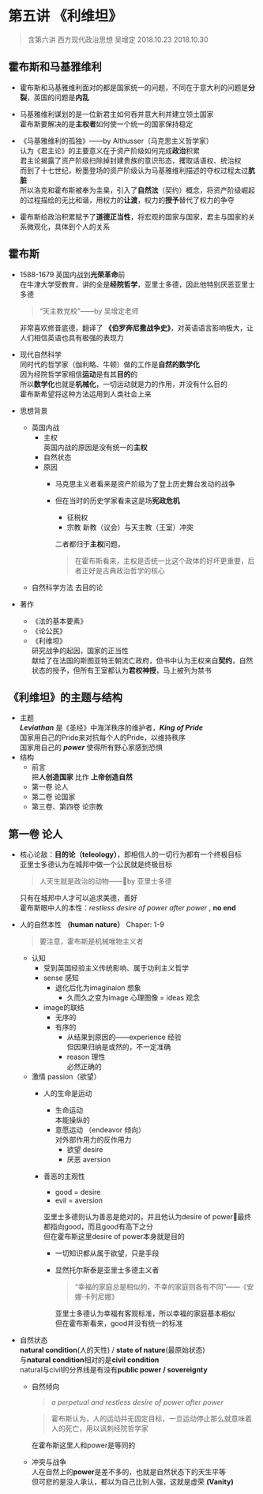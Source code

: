 # 第五讲 《利维坦》
> 含第六讲 西方现代政治思想 吴增定 2018.10.23 2018.10.30

## 霍布斯和马基雅维利
* 霍布斯和马基雅维利面对的都是国家统一的问题，不同在于意大利的问题是**分裂**，英国的问题是**内乱**
* 马基雅维利谋划的是一位新君主如何吞并意大利并建立领土国家  
	霍布斯要解决的是**主权者**如何使一个统一的国家保持稳定  

* 《马基雅维利的孤独》——by Althusser（马克思主义哲学家）  
	认为《君主论》的主要意义在于资产阶级如何完成**政治**积累  
	君主论揭露了资产阶级扫除掉封建贵族的意识形态，攫取话语权、统治权  
	而到了十七世纪，粉墨登场的资产阶级认为马基雅维利描述的夺权过程太过**肮脏**  
	所以洛克和霍布斯被奉为圭臬，引入了**自然法**（契约）概念，将资产阶级崛起的过程描绘的无比和谐，用权力的**让渡**，权力的**授予**替代了权力的争夺  
* 霍布斯给政治积累赋予了**道德正当性**，将宏观的国家与国家，君主与国家的关系微观化，具体到个人的关系

## 霍布斯
* 1588-1679 英国内战到**光荣革命**前   
	在牛津大学受教育，讲的全是**经院哲学**，亚里士多德，因此他特别厌恶亚里士多德
	> “天主教党校”——by 吴增定老师 

	非常喜欢修昔底德，翻译了 **《伯罗奔尼撒战争史》**，对英语语言影响极大，让人们相信英语也具有极强的表现力  
* 现代自然科学  
	同时代的哲学家（伽利略、牛顿）做的工作是**自然的数学化**  
	因为经院哲学家相信**运动**是有其**目的**的   
	所以**数学化**也就是**机械化**，一切运动就是力的作用，并没有什么目的  
	霍布斯希望将这种方法运用到人类社会上来  
* 思想背景  
	* 英国内战    
		* 主权   
			英国内战的原因是没有统一的**主权**
		* 自然状态  
		* 原因  
			* 马克思主义者看来是资产阶级为了登上历史舞台发动的战争
			* 但在当时的历史学家看来这是场**宪政危机**  
				* 征税权
				* 宗教 新教（议会）与天主教（王室）冲突

				二者都归于**主权**问题，
				> 在霍布斯看来，主权是否统一比这个政体的好坏更重要，后者正好是古典政治哲学的核心
	* 自然科学方法 去目的论  
* 著作
	* 《法的基本要素》
	* 《论公民》
	* 《利维坦》   
		研究战争的起因，国家的正当性   
		献给了在法国的斯图亚特王朝流亡政府，但书中认为王权来自**契约**，自然状态的授予，但所有王室都认为**君权神授**，马上被列为禁书 

## 《利维坦》的主题与结构
* 主题  
	***Leviathan*** 是《圣经》中海洋秩序的维护者，***King of Pride***  
	国家用自己的Pride来对抗每个人的Pride，以维持秩序  
	国家用自己的 ***power*** 使得所有野心家感到恐惧  
* 结构
	* 前言  
		把**人创造国家** 比作 **上帝创造自然**  
	* 第一卷 论人
	* 第二卷 论国家
	* 第三卷、第四卷 论宗教

## 第一卷 论人
* 核心论敌：**目的论（teleology）**，即相信人的一切行为都有一个终极目标  
	亚里士多德认为在城邦中做一个公民就是终极目标  
	> 人天生就是政治的动物——by 亚里士多德

	只有在城邦中人才可以追求美德，善好  
	霍布斯眼中人的本性：*restless desire of power after power* , **no end**
* 人的自然本性 **（human nature）** Chaper: 1-9  
	> 要注意，霍布斯是机械唯物主义者

	* 认知  
		* 受到英国经验主义传统影响、属于功利主义哲学  
		* sense 感知
			* 退化后化为imaginaion 想象
				* 久而久之变为image 心理图像 = ideas 观念
		* image的联结
			* 无序的
			* 有序的  
				* 从结果到原因的——experience 经验  
					但因果归纳是或然的，不一定准确
				* reason 理性  
					必然正确的
	* 激情 passion（欲望）  
		* 人的生命是运动
			* 生命运动  
				本能操纵的
			* 意愿运动 （endeavor 倾向）   
				对外部作用力的反作用力  
				* 欲望 desire
				* 厌恶 aversion  
		* 善恶的主观性 
			* good = desire
			* evil = aversion  

			亚里士多德则认为善恶是绝对的，并且他认为desire of power最终都指向good，而且good有高下之分  
			但在霍布斯这里desire of power本身就是目的
			* 一切知识都从属于欲望，只是手段  
			* 显然托尔斯泰是亚里士多德主义者  
				> “幸福的家庭总是相似的，不幸的家庭则各有不同”——《安娜·卡列尼娜》

				亚里士多德认为幸福有客观标准，所以幸福的家庭基本相似  
				但在霍布斯看来，good并没有统一的标准
* 自然状态   
	**natural condition**(人的天性) / **state of nature**(最原始状态)  
	与**natural condition**相对的是**civil condition**  
	natural与civil的分界线是有没有**public power / sovereignty**
	* 自然倾向  
		> *a perpetual and restless desire of power after power* 

		> 霍布斯认为，人的运动并无固定目标，一旦运动停止那么就意味着人的死亡，用以讽刺经院哲学家

		在霍布斯这里人和power是等同的
	* 冲突与战争  
		人在自然上的**power**是差不多的，也就是自然状态下的天生平等  
		但可悲的是没人承认，都以为自己比别人强，这就是虚荣 **(Vanity)**
